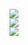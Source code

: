 ![](https://github-profile-trophy.vercel.app/?username=TaikiHoshika&theme=onedark&column=4)  
![](https://skillicons.dev/icons?i=js,ts,java,kotlin,cs,python,php,nodejs)  
![](https://skillicons.dev/icons?i=react,express,django,fastapi,laravel,mysql,postgres,azure)  
